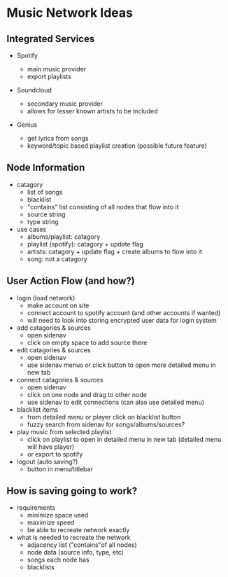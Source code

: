 Music Network Ideas
===================

## Integrated Services
+ Spotify
    - main music provider
    - export playlists
    
+ Soundcloud
    - secondary music provider
    - allows for lesser known artists to be included
    
+ Genius
    - get lyrics from songs
    - keyword/topic based playlist creation (possible future feature)

## Node Information
+ catagory
    - list of songs
    - blacklist
    - "contains" list consisting of all nodes that flow into it
    - source string
    - type string
+ use cases
    - albums/playlist: catagory
    - playlist (spotify): catagory + update flag
    - artists: catagory + update flag + create albums to flow into it
    - song: not a catagory

## User Action Flow (and how?)
+ login (load network)
    - make account on site
    - connect account to spotify account (and other accounts if wanted)
    - will need to look into storing encrypted user data for login system
+ add catagories & sources 
    - open sidenav 
    - click on empty space to add source there
+ edit catagories & sources
    - open sidenav
    - use sidenav menus or click button to open more detailed menu in new tab
+ connect catagories & sources
    - open sidenav
    - click on one node and drag to other node
    - use sidenav to edit connections (can also use detailed menu)
+ blacklist items
    - from detailed menu or player click on blacklist button
    - fuzzy search from sidenav for songs/albums/sources?
+ play music from selected playlist
    - click on playlist to open in detailed menu in new tab (detailed menu will have player)
    - or export to spotify
+ logout (auto saving?)
    - button in menu/titlebar

## How is saving going to work?
+ requirements
    - minimize space used
    - maximize speed
    - be able to recreate network exactly
+ what is needed to recreate the network
    - adjacency list ("contains"of all nodes)
    - node data (source info, type, etc)
    - songs each node has
    - blacklists
    
    


